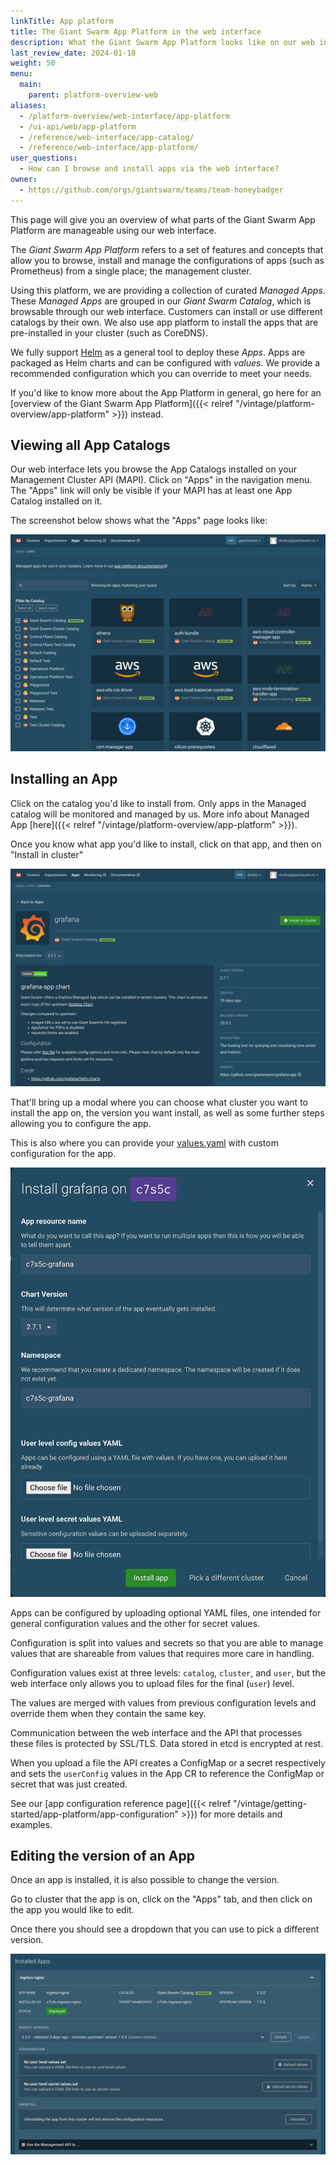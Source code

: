 ```yaml
---
linkTitle: App platform
title: The Giant Swarm App Platform in the web interface
description: What the Giant Swarm App Platform looks like on our web interface and how to use it.
last_review_date: 2024-01-18
weight: 50
menu:
  main:
    parent: platform-overview-web
aliases:
  - /platform-overview/web-interface/app-platform
  - /ui-api/web/app-platform
  - /reference/web-interface/app-catalog/
  - /reference/web-interface/app-platform/
user_questions:
  - How can I browse and install apps via the web interface?
owner:
  - https://github.com/orgs/giantswarm/teams/team-honeybadger
---
```


This page will give you an overview of what parts of the Giant Swarm App Platform are manageable using our web interface.

The _Giant Swarm App Platform_ refers to a set of features and concepts that allow you to browse, install and manage the configurations of apps (such as Prometheus) from a single place; the management cluster.

Using this platform, we are providing a collection of curated _Managed Apps_. These _Managed Apps_ are grouped in our _Giant Swarm Catalog_, which is browsable through our web interface. Customers can install or use different catalogs by their own. We also use app platform to install the apps that are pre-installed in your cluster (such as CoreDNS).

We fully support [Helm](https://helm.sh/) as a general tool to deploy these _Apps_. Apps are packaged as Helm charts and can be configured with _values_. We provide a recommended configuration which you can override to meet your needs.

If you'd like to know more about the App Platform in general, go here for an [overview of the Giant Swarm App Platform]({{< relref "/vintage/platform-overview/app-platform" >}}) instead.

## Viewing all App Catalogs

Our web interface lets you browse the App Catalogs installed on your Management Cluster API (MAPI).
Click on "Apps" in the navigation menu. The "Apps" link will only be visible if your MAPI has at least one App Catalog installed on it.

The screenshot below shows what the "Apps" page looks like:

![A screenshot of our web interface, showing a list of apps in selected app catalogs](apps.png)

## Installing an App

Click on the catalog you'd like to install from. Only apps in the Managed catalog will be monitored and managed by us. More info about Managed App [here]({{< relref "/vintage/platform-overview/app-platform" >}}).

Once you know what app you'd like to install, click on that app, and then on
"Install in cluster"

![A screenshot of our web interface, showing the detail page for a specific app, in this case Grafana](app-detail-page.png)

That'll bring up a modal where you can choose what cluster you want to install
the app on, the version you want install, as well as some further steps allowing you to configure the app.

This is also where you can provide your [values.yaml](https://helm.sh/docs/chart_template_guide/values_files/) with custom configuration for the app.

![A screenshot of the configuration screen when install an app using our web interface](app-configuration-modal.png#width-60)

Apps can be configured by uploading optional YAML files, one intended for general configuration values and the other for secret values.

Configuration is split into values and secrets so that you are able to manage values that are shareable from values that requires more care in handling.

Configuration values exist at three levels: `catalog`, `cluster`, and `user`, but the
web interface only allows you to upload files for the final (`user`) level.

The values are merged with values from previous configuration levels and override them
when they contain the same key.

Communication between the web interface and the API that processes these files is protected by SSL/TLS.
Data stored in etcd is encrypted at rest.

When you upload a file the API creates a ConfigMap or a secret respectively
and sets the `userConfig` values in the App CR to reference the ConfigMap or secret
that was just created.

See our [app configuration reference page]({{< relref "/vintage/getting-started/app-platform/app-configuration" >}}) for more details and examples.

## Editing the version of an App

Once an app is installed, it is also possible to change the version.

Go to cluster that the app is on, click on the "Apps" tab, and then click on the
app you would like to edit.

Once there you should see a dropdown that you can use to pick a different version.

![A screenshot showing where you can edit the app's version](app-details.png#width-60)
